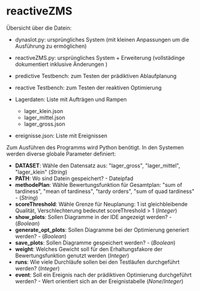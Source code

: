 # reactiveZMS

Übersicht über die Datein:
- dynaslot.py: ursprüngliches System (mit kleinen Anpassungen um die Ausführung zu ermöglichen)
- reactiveZMS.py: ursprüngliches System + Erweiterung (vollstädinge dokumentiert inklusive Änderungen )
- predictive Testbench: zum Testen der prädiktiven Ablaufplanung
- reactive Testbench: zum Testen der reaktiven Optimierung

- Lagerdaten: Liste mit Aufträgen und Rampen
  - lager_klein.json
  - lager_mittel.json
  - lager_gross.json
- ereignisse.json: Liste mit Ereignissen

Zum Ausführen des Programms wird Python benötigt.
In den Systemen werden diverse globale Parameter definiert:

- **DATASET**: Wähle den Datensatz aus: "lager_gross", "lager_mittel", "lager_klein" (*String*)
- **PATH**: Wo sind Datein gespeichert? - Dateipfad
- **methodePlan**: Wähle Bewertungsfunktion für Gesamtplan: "sum of tardiness", "mean of tardiness", "tardy orders", "sum of quad tardiness" - (*String*)
- **scoreThreshold**: Wähle Grenze für Neuplanung: 1 ist gleichbleibende Qualität, Verschlechterung bedeutet scoreThreshold > 1 (*Integer*)
- **show_plots**: Sollen Diagramme in der IDE angezeigt werden? - (*Boolean*)
- **generate_opt_plots**: Sollen Diagramme bei der Optimierung generiert werden? - (*Boolean*)
- **save_plots**: Sollen Diagramme gespeichert werden? - (*Boolean*)
- **weight**: Welches Gewicht soll für den Erhaltungsfakore der Bewertungsfunktion genutzt werden (*Integer*)
- **runs**: Wie viele Durchläufe sollen bei den Testläufen durchgeführt werden? (*Integer*)
- **event**: Soll ein Ereignis nach der prädiktiven Optimierung durchgeführt werden? - Wert orientiert sich an der Ereignistabelle (*None*/*Integer*)
